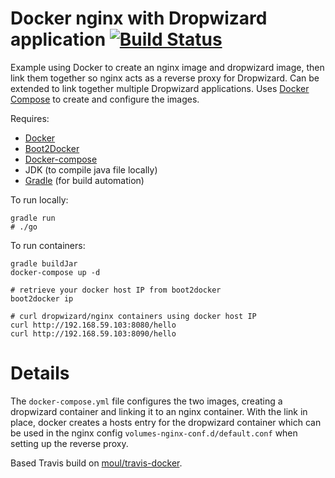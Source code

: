 # Docker nginx with Dropwizard application [![Build Status](https://travis-ci.org/stevenalexander/docker-nginx-dropwizard.svg?branch=master)](https://travis-ci.org/stevenalexander/docker-nginx-dropwizard)

Example using Docker to create an nginx image and dropwizard image, then link them together so nginx acts as a reverse proxy for Dropwizard. Can be extended to link together multiple Dropwizard applications. Uses [Docker Compose](http://docs.docker.com/compose/) to create and configure the images.

Requires:
* [Docker](https://www.docker.com/)
* [Boot2Docker](http://boot2docker.io/)
* [Docker-compose](http://docs.docker.com/compose/)
* JDK (to compile java file locally)
* [Gradle](https://gradle.org/) (for build automation)

To run locally:

```
gradle run
# ./go
```

To run containers:
```
gradle buildJar
docker-compose up -d

# retrieve your docker host IP from boot2docker
boot2docker ip

# curl dropwizard/nginx containers using docker host IP
curl http://192.168.59.103:8080/hello
curl http://192.168.59.103:8090/hello
```

# Details

The `docker-compose.yml` file configures the two images, creating a dropwizard container and linking it to an nginx container. With the link in place, docker creates a hosts entry for the dropwizard container which can be used in the nginx config `volumes-nginx-conf.d/default.conf` when setting up the reverse proxy.

Based Travis build on [moul/travis-docker](https://github.com/moul/travis-docker).
